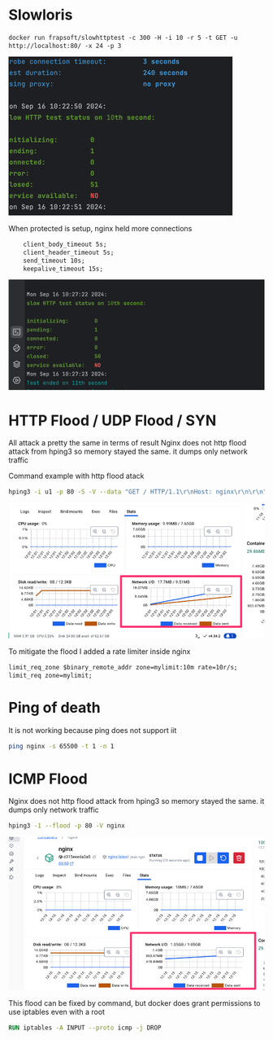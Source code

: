 
# Slowloris

```commandline
docker run frapsoft/slowhttptest -c 300 -H -i 10 -r 5 -t GET -u http://localhost:80/ -x 24 -p 3
```

![img_2.png](img_2.png)

When protected is setup, nginx held more connections

```nginx configuration
    client_body_timeout 5s;
    client_header_timeout 5s;
    send_timeout 10s;
    keepalive_timeout 15s;
```

![img_3.png](img_3.png)


# HTTP Flood / UDP Flood / SYN
All attack a pretty the same in terms of result
Nginx does not http flood attack from hping3 so memory stayed the same. it dumps only network traffic

Command example with http flood atack
```bash
hping3 -i u1 -p 80 -S -V --data "GET / HTTP/1.1\r\nHost: nginx\r\n\r\n" nginx &
```
![img.png](img.png)

To mitigate the flood I added a rate limiter inside nginx
```nginx configuration
limit_req_zone $binary_remote_addr zone=mylimit:10m rate=10r/s;
limit_req zone=mylimit;
```

# Ping of death
It is not working because ping does not support iit
```bash
ping nginx -s 65500 -t 1 -n 1
```

# ICMP Flood
Nginx does not http flood attack from hping3 so memory stayed the same. it dumps only network traffic
```bash
hping3 -1 --flood -p 80 -V nginx
```
![img_1.png](img_1.png)

This flood can be fixed by command, but docker does grant permissions to use iptables even with a root 

```Dockerfile
RUN iptables -A INPUT --proto icmp -j DROP
```
 

